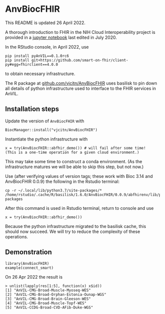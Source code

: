 # AnvBiocFHIR

This README is updated 26 April 2022.

A thorough introduction to FHIR in the NIH Cloud Interoperability project is provided in 
a [jupyter notebook](https://github.com/NIH-NCPI/fhir-101/blob/master/FHIR%20101%20-%20Practical%20Guide.ipynb) last edited in July 2020.

In the RStudio console, in April 2022, use
```
pip install pyAnVIL==0.1.0rc6
pip install git+https://github.com/smart-on-fhir/client-py#egg=fhirclient==4.0.0
```
to obtain necessary infrastructure.

The R package at [github.com/vjcitn/AnvBiocFHIR](https://github.com/vjcitn/AnvBiocFHIR) uses basilisk
to pin down all details of python infrastructure used to interface to the FHIR services in AnVIL.

## Installation steps

Update the version of `AnvBiocFHIR` with

```
BiocManager::install("vjcitn/AnvBiocFHIR")
```

Instantiate the python infrastructure with
```
x = try(AnvBiocFHIR::abfhir_demo()) # will fail after some time!  (This is a one-time operation for a given cloud environment.)
```
This may take some time to construct a conda environment.  (As the infrastructure matures we will be able to skip this step, but not now.)

Use (after verifying values of version tags; these work with Bioc 3.14 and AnvBiocFHIR 0.0.9) the following in the Rstudio terminal:
```
cp -r ~/.local/lib/python3.7/site-packages/* /home/rstudio/.cache/R/basilisk/1.6.0/AnvBiocFHIR/0.0.9/abfhirenv/lib/python3.7/site-packages
```

After this command is used in Rstudio terminal, return to console and use
```
x = try(AnvBiocFHIR::abfhir_demo())
```
Because the python infrastructure migrated to the basilisk cache, this should now succeed.  We will try to reduce the complexity
of these operations.


## Demonstration

```
library(AnvBiocFHIR)
example(connect_smart)
```

On 26 Apr 2022 the result is
```
> unlist(lapply(res[1:5], function(x) x$id))
[1] "AnVIL-CMG-Broad-Muscle-Myoseq-WES"       
[2] "AnVIL-CMG-Broad-Orphan-Estonia-Ounap-WGS"
[3] "AnVIL-CMG-Broad-Brain-Gleeson-WES"       
[4] "AnVIL-CMG-Broad-Muscle-Topf-WES"         
[5] "AnVIL-CCDG-Broad-CVD-AFib-Duke-WGS"     
```
